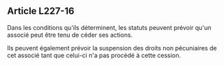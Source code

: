 Article L227-16
----
Dans les conditions qu'ils déterminent, les statuts peuvent prévoir qu'un
associé peut être tenu de céder ses actions.

Ils peuvent également prévoir la suspension des droits non pécuniaires de cet
associé tant que celui-ci n'a pas procédé à cette cession.

